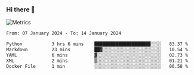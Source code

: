 ### Hi there 👋

![Metrics](https://github.com/radoapx/radoapx/blob/main/github-metrics.svg)

<!--START_SECTION:waka-->

```txt
From: 07 January 2024 - To: 14 January 2024

Python           3 hrs 6 mins    █████████████████████░░░░   83.37 %
Markdown         23 mins         ██▓░░░░░░░░░░░░░░░░░░░░░░   10.54 %
YAML             6 mins          ▓░░░░░░░░░░░░░░░░░░░░░░░░   02.73 %
XML              2 mins          ▒░░░░░░░░░░░░░░░░░░░░░░░░   01.21 %
Docker File      1 min           ░░░░░░░░░░░░░░░░░░░░░░░░░   00.58 %
```

<!--END_SECTION:waka-->

<!--
**radoapx/radoapx** is a ✨ _special_ ✨ repository because its `README.md` (this file) appears on your GitHub profile.

Here are some ideas to get you started:

- 🔭 I’m currently working on ...
- 🌱 I’m currently learning ...
- 👯 I’m looking to collaborate on ...
- 🤔 I’m looking for help with ...
- 💬 Ask me about ...
- 📫 How to reach me: ...
- 😄 Pronouns: ...
- ⚡ Fun fact: ...
-->
